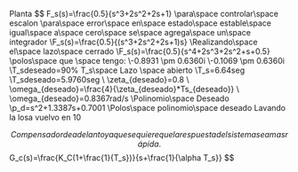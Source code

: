 Planta 
$$
F_s(s)=\frac{0.5}{s^3+2s^2+2s+1}
\\para\space controlar\space escalon
\\para\space error\space en\space estado\space estable\space igual\space a\space cero\space se\space agrega\space un\space integrador
\\F_s(s)=\frac{0.5}{(s^3+2s^2+2s+1)s}
\\Realizando\space el\space lazo\space cerrado
\\F_s(s)=\frac{0.5}{s^4+2s^3+2s^2+s+0.5}
\\polos\space que \space tengo:
\\-0.8931 \pm 0.6360i
\\-0.1069 \pm 0.6360i
\\T_sdeseado=90\% T_s\space Lazo \space abierto
\\T_s=6.64seg
\\T_sdeseado=5.9760seg
\\ \zeta_{deseado}=0.8
\\ \omega_{deseado}=\frac{4}{\zeta_{deseado}*Ts_{deseado}}
\\ \omega_{deseado}=0.8367rad/s
\\Polinomio\space Deseado
\\p_d=s^2+1.3387s+0.7001
\\Polos\space polinomio\space deseado
Lavando la losa vuelvo en 10





  


  
$$
Compensador de adelanto ya que se quiere que la respuesta del sistema sea mas rápida.
$$
G_c(s)=\frac{K_C(1+\frac{1}{T_s})}{s+\frac{1}{\alpha T_s}}
$$
